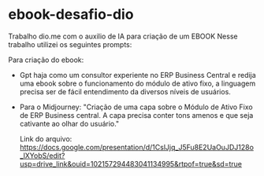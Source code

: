 # ebook-desafio-dio
Trabalho dio.me com o auxilio de IA para criação de um EBOOK
Nesse trabalho utilizei os seguintes prompts:

Para criação do ebook:
- Gpt haja como um consultor experiente no ERP Business Central e redija uma ebook sobre o funcionamento do módulo de ativo fixo, a linguagem precisa ser de fácil entendimento da diversos níveis de usuários.
- Para o Midjourney:
  "Criação de uma capa sobre o Módulo de Ativo Fixo de ERP Business central. A capa precisa conter tons amenos e que seja cativante ao olhar do usuário."

  Link do arquivo: https://docs.google.com/presentation/d/1CslJjq_J5Fu8E2UaOuJDJ128o_lXYobS/edit?usp=drive_link&ouid=102157294483041134995&rtpof=true&sd=true

